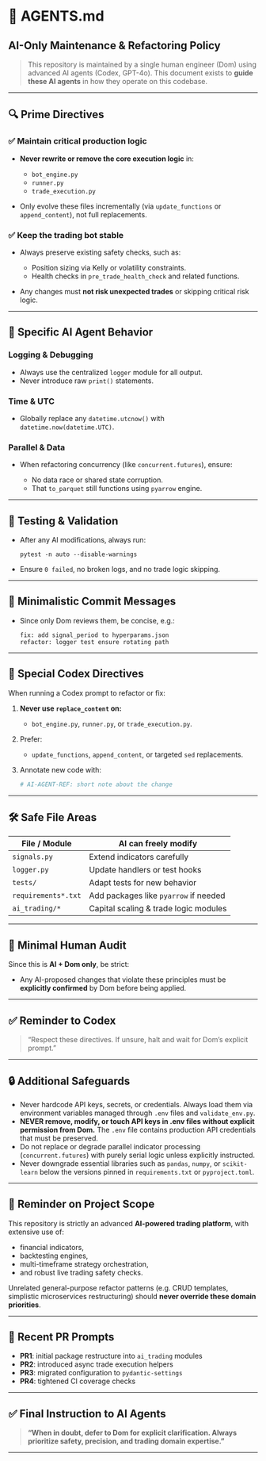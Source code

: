 # 📄 AGENTS.md

## AI-Only Maintenance & Refactoring Policy

> This repository is maintained by a single human engineer (Dom) using advanced AI agents (Codex, GPT-4o).
> This document exists to **guide these AI agents** in how they operate on this codebase.

---

## 🔍 Prime Directives

### ✅ Maintain critical production logic

* **Never rewrite or remove the core execution logic** in:

  * `bot_engine.py`
  * `runner.py`
  * `trade_execution.py`
* Only evolve these files incrementally (via `update_functions` or `append_content`), not full replacements.

### ✅ Keep the trading bot stable

* Always preserve existing safety checks, such as:

  * Position sizing via Kelly or volatility constraints.
  * Health checks in `pre_trade_health_check` and related functions.
* Any changes must **not risk unexpected trades** or skipping critical risk logic.

---

## 🚀 Specific AI Agent Behavior

### Logging & Debugging

* Always use the centralized `logger` module for all output.
* Never introduce raw `print()` statements.

### Time & UTC

* Globally replace any `datetime.utcnow()` with `datetime.now(datetime.UTC)`.

### Parallel & Data

* When refactoring concurrency (like `concurrent.futures`), ensure:

  * No data race or shared state corruption.
  * That `to_parquet` still functions using `pyarrow` engine.

---

## 🧪 Testing & Validation

* After any AI modifications, always run:

  ```
  pytest -n auto --disable-warnings
  ```
* Ensure `0 failed`, no broken logs, and no trade logic skipping.

---

## 📝 Minimalistic Commit Messages

* Since only Dom reviews them, be concise, e.g.:

  ```
  fix: add signal_period to hyperparams.json
  refactor: logger test ensure rotating path
  ```

---

## 🤖 Special Codex Directives

When running a Codex prompt to refactor or fix:

1. **Never use `replace_content` on:**

   * `bot_engine.py`, `runner.py`, or `trade_execution.py`.
2. Prefer:

   * `update_functions`, `append_content`, or targeted `sed` replacements.
3. Annotate new code with:

   ```python
   # AI-AGENT-REF: short note about the change
   ```

---

## 🛠 Safe File Areas

| File / Module       | AI can freely modify                  |
| ------------------- | ------------------------------------- |
| `signals.py`        | Extend indicators carefully           |
| `logger.py`         | Update handlers or test hooks         |
| `tests/`            | Adapt tests for new behavior          |
| `requirements*.txt` | Add packages like `pyarrow` if needed |
| `ai_trading/*`      | Capital scaling & trade logic modules |

---

## 📂 Minimal Human Audit

Since this is **AI + Dom only**, be strict:

* Any AI-proposed changes that violate these principles must be **explicitly confirmed** by Dom before being applied.

---

## ✅ Reminder to Codex

> “Respect these directives. If unsure, halt and wait for Dom’s explicit prompt.”

---

## 🔒 Additional Safeguards

* Never hardcode API keys, secrets, or credentials. Always load them via environment variables managed through `.env` files and `validate_env.py`.
* **NEVER remove, modify, or touch API keys in .env files without explicit permission from Dom.** The `.env` file contains production API credentials that must be preserved.
* Do not replace or degrade parallel indicator processing (`concurrent.futures`) with purely serial logic unless explicitly instructed.
* Never downgrade essential libraries such as `pandas`, `numpy`, or `scikit-learn` below the versions pinned in `requirements.txt` or `pyproject.toml`.

---

## 🚀 Reminder on Project Scope

This repository is strictly an advanced **AI-powered trading platform**, with extensive use of:

* financial indicators,
* backtesting engines,
* multi-timeframe strategy orchestration,
* and robust live trading safety checks.

Unrelated general-purpose refactor patterns (e.g. CRUD templates, simplistic microservices restructuring) should **never override these domain priorities**.

---

## 📜 Recent PR Prompts

- **PR1**: initial package restructure into `ai_trading` modules
- **PR2**: introduced async trade execution helpers
- **PR3**: migrated configuration to `pydantic-settings`
- **PR4**: tightened CI coverage checks

---

## ✅ Final Instruction to AI Agents

> **“When in doubt, defer to Dom for explicit clarification.
> Always prioritize safety, precision, and trading domain expertise.”**

---

